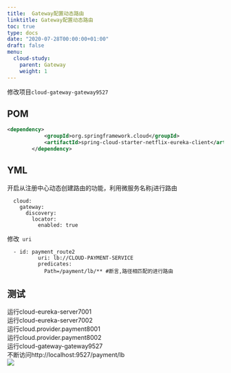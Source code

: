 ```yaml
---
title:  Gateway配置动态路由
linktitle: Gateway配置动态路由
toc: true
type: docs
date: "2020-07-28T00:00:00+01:00"
draft: false
menu:
  cloud-study:
    parent: Gateway
    weight: 1
---
```

修改项目`cloud-gateway-gateway9527`
## POM
```xml
<dependency>
			<groupId>org.springframework.cloud</groupId>
			<artifactId>spring-cloud-starter-netflix-eureka-client</artifactId>
		</dependency>
```

## YML
 开启从注册中心动态创建路由的功能，利用微服务名称j进行路由
```
  cloud:
    gateway:
      discovery:
        locator:
          enabled: true 
```

修改` uri`
```
  - id: payment_route2
          uri: lb://CLOUD-PAYMENT-SERVICE
          predicates:
            Path=/payment/lb/** #断言,路径相匹配的进行路由
```





## 测试

运行cloud-eureka-server7001  
运行cloud-eureka-server7002  
运行cloud.provider.payment8001  
运行cloud.provider.payment8002  
运行cloud-gateway-gateway9527  
不断访问http://localhost:9527/payment/lb  
![](/img/springCloud/5.gif)


